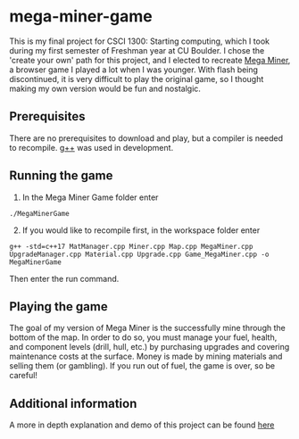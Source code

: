 # mega-miner-game

This is my final project for CSCI 1300: Starting computing, which I took during my first semester of Freshman year at CU Boulder. I chose the 'create your own' path for this project, and I elected to recreate [Mega Miner](https://www.silvergames.com/en/mega-miner), a browser game I played a lot when I was younger. With flash being discontinued, it is very difficult to play the original game, so I thought making my own version would be fun and nostalgic.

## Prerequisites

There are no prerequisites to download and play, but a compiler is needed to recompile. [g++](https://www.geeksforgeeks.org/compiling-with-g-plus-plus/) was used in development.

## Running the game

1. In the Mega Miner Game folder enter 
```
./MegaMinerGame
```

2. If you would like to recompile first, in the workspace folder enter 
```
g++ -std=c++17 MatManager.cpp Miner.cpp Map.cpp MegaMiner.cpp UpgradeManager.cpp Material.cpp Upgrade.cpp Game_MegaMiner.cpp -o MegaMinerGame
```
Then enter the run command.

## Playing the game

The goal of my version of Mega Miner is the successfully mine through the bottom of the map. In order to do so, you must manage your fuel, health, and component levels (drill, hull, etc.) by purchasing upgrades and covering maintenance costs at the surface. Money is made by mining materials and selling them (or gambling).
If you run out of fuel, the game is over, so be careful!

## Additional information

A more in depth explanation and demo of this project can be found [here](https://www.youtube.com/watch?v=QYFAikeYlk4)
